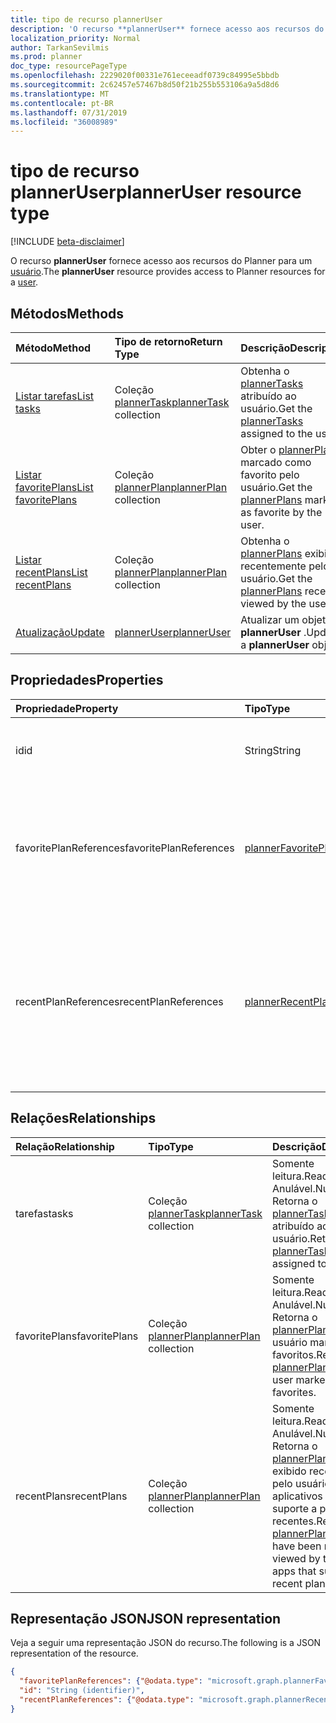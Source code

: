 ```yaml
---
title: tipo de recurso plannerUser
description: 'O recurso **plannerUser** fornece acesso aos recursos do Planner para um usuário. '
localization_priority: Normal
author: TarkanSevilmis
ms.prod: planner
doc_type: resourcePageType
ms.openlocfilehash: 2229020f00331e761eceeadf0739c84995e5bbdb
ms.sourcegitcommit: 2c62457e57467b8d50f21b255b553106a9a5d8d6
ms.translationtype: MT
ms.contentlocale: pt-BR
ms.lasthandoff: 07/31/2019
ms.locfileid: "36008989"
---
```

# <a name="planneruser-resource-type"></a><span data-ttu-id="c269e-103">tipo de recurso plannerUser</span><span class="sxs-lookup"><span data-stu-id="c269e-103">plannerUser resource type</span></span>

[!INCLUDE [beta-disclaimer](../../includes/beta-disclaimer.md)]

<span data-ttu-id="c269e-104">O recurso **plannerUser** fornece acesso aos recursos do Planner para um [usuário](user.md).</span><span class="sxs-lookup"><span data-stu-id="c269e-104">The **plannerUser** resource provides access to Planner resources for a [user](user.md).</span></span> 


## <a name="methods"></a><span data-ttu-id="c269e-105">Métodos</span><span class="sxs-lookup"><span data-stu-id="c269e-105">Methods</span></span>

| <span data-ttu-id="c269e-106">Método</span><span class="sxs-lookup"><span data-stu-id="c269e-106">Method</span></span>           | <span data-ttu-id="c269e-107">Tipo de retorno</span><span class="sxs-lookup"><span data-stu-id="c269e-107">Return Type</span></span>    |<span data-ttu-id="c269e-108">Descrição</span><span class="sxs-lookup"><span data-stu-id="c269e-108">Description</span></span>|
|:---------------|:--------|:----------|
|[<span data-ttu-id="c269e-109">Listar tarefas</span><span class="sxs-lookup"><span data-stu-id="c269e-109">List tasks</span></span>](../api/planneruser-list-tasks.md) |<span data-ttu-id="c269e-110">Coleção [plannerTask](plannertask.md)</span><span class="sxs-lookup"><span data-stu-id="c269e-110">[plannerTask](plannertask.md) collection</span></span>| <span data-ttu-id="c269e-111">Obtenha o [plannerTasks](plannertask.md) atribuído ao usuário.</span><span class="sxs-lookup"><span data-stu-id="c269e-111">Get the [plannerTasks](plannertask.md) assigned to the user.</span></span>|
|[<span data-ttu-id="c269e-112">Listar favoritePlans</span><span class="sxs-lookup"><span data-stu-id="c269e-112">List favoritePlans</span></span>](../api/planneruser-list-favoriteplans.md) |<span data-ttu-id="c269e-113">Coleção [plannerPlan](plannerplan.md)</span><span class="sxs-lookup"><span data-stu-id="c269e-113">[plannerPlan](plannerplan.md) collection</span></span>| <span data-ttu-id="c269e-114">Obter o [plannerPlans](plannerplan.md) marcado como favorito pelo usuário.</span><span class="sxs-lookup"><span data-stu-id="c269e-114">Get the [plannerPlans](plannerplan.md) marked as favorite by the user.</span></span>|
|[<span data-ttu-id="c269e-115">Listar recentPlans</span><span class="sxs-lookup"><span data-stu-id="c269e-115">List recentPlans</span></span>](../api/planneruser-list-recentplans.md) |<span data-ttu-id="c269e-116">Coleção [plannerPlan](plannerplan.md)</span><span class="sxs-lookup"><span data-stu-id="c269e-116">[plannerPlan](plannerplan.md) collection</span></span>| <span data-ttu-id="c269e-117">Obtenha o [plannerPlans](plannerplan.md) exibido recentemente pelo usuário.</span><span class="sxs-lookup"><span data-stu-id="c269e-117">Get the [plannerPlans](plannerplan.md) recently viewed by the user.</span></span>|
|[<span data-ttu-id="c269e-118">Atualização</span><span class="sxs-lookup"><span data-stu-id="c269e-118">Update</span></span>](../api/planneruser-update.md) | [<span data-ttu-id="c269e-119">plannerUser</span><span class="sxs-lookup"><span data-stu-id="c269e-119">plannerUser</span></span>](planneruser.md)| <span data-ttu-id="c269e-120">Atualizar um objeto **plannerUser** .</span><span class="sxs-lookup"><span data-stu-id="c269e-120">Update a **plannerUser** object.</span></span> |


## <a name="properties"></a><span data-ttu-id="c269e-121">Propriedades</span><span class="sxs-lookup"><span data-stu-id="c269e-121">Properties</span></span>
| <span data-ttu-id="c269e-122">Propriedade</span><span class="sxs-lookup"><span data-stu-id="c269e-122">Property</span></span>     | <span data-ttu-id="c269e-123">Tipo</span><span class="sxs-lookup"><span data-stu-id="c269e-123">Type</span></span>   |<span data-ttu-id="c269e-124">Descrição</span><span class="sxs-lookup"><span data-stu-id="c269e-124">Description</span></span>|
|:---------------|:--------|:----------|
|<span data-ttu-id="c269e-125">id</span><span class="sxs-lookup"><span data-stu-id="c269e-125">id</span></span>|<span data-ttu-id="c269e-126">String</span><span class="sxs-lookup"><span data-stu-id="c269e-126">String</span></span>| <span data-ttu-id="c269e-127">Somente leitura.</span><span class="sxs-lookup"><span data-stu-id="c269e-127">Read-only.</span></span> <span data-ttu-id="c269e-128">Identificador do plannerUser</span><span class="sxs-lookup"><span data-stu-id="c269e-128">Identifier of the plannerUser</span></span>|
|<span data-ttu-id="c269e-129">favoritePlanReferences</span><span class="sxs-lookup"><span data-stu-id="c269e-129">favoritePlanReferences</span></span>|[<span data-ttu-id="c269e-130">plannerFavoritePlanReferenceCollection</span><span class="sxs-lookup"><span data-stu-id="c269e-130">plannerFavoritePlanReferenceCollection</span></span>](plannerfavoriteplanreferencecollection.md)| <span data-ttu-id="c269e-131">Uma coleção que contém as referências aos planos que o usuário marcou como favoritos.</span><span class="sxs-lookup"><span data-stu-id="c269e-131">A collection containing the references to the plans that the user has marked as favorites.</span></span>|
|<span data-ttu-id="c269e-132">recentPlanReferences</span><span class="sxs-lookup"><span data-stu-id="c269e-132">recentPlanReferences</span></span>|[<span data-ttu-id="c269e-133">plannerRecentPlanReferenceCollection</span><span class="sxs-lookup"><span data-stu-id="c269e-133">plannerRecentPlanReferenceCollection</span></span>](plannerrecentplanreferencecollection.md)| <span data-ttu-id="c269e-134">Uma coleção que contém referências aos planos que foram exibidos recentemente pelo usuário em aplicativos que dão suporte a planos recentes.</span><span class="sxs-lookup"><span data-stu-id="c269e-134">A collection containing references to the plans that were viewed recently by the user in apps that support recent plans.</span></span>|

## <a name="relationships"></a><span data-ttu-id="c269e-135">Relações</span><span class="sxs-lookup"><span data-stu-id="c269e-135">Relationships</span></span>
| <span data-ttu-id="c269e-136">Relação</span><span class="sxs-lookup"><span data-stu-id="c269e-136">Relationship</span></span> | <span data-ttu-id="c269e-137">Tipo</span><span class="sxs-lookup"><span data-stu-id="c269e-137">Type</span></span>   |<span data-ttu-id="c269e-138">Descrição</span><span class="sxs-lookup"><span data-stu-id="c269e-138">Description</span></span>|
|:---------------|:--------|:----------|
|<span data-ttu-id="c269e-139">tarefas</span><span class="sxs-lookup"><span data-stu-id="c269e-139">tasks</span></span>|<span data-ttu-id="c269e-140">Coleção [plannerTask](plannertask.md)</span><span class="sxs-lookup"><span data-stu-id="c269e-140">[plannerTask](plannertask.md) collection</span></span>| <span data-ttu-id="c269e-141">Somente leitura.</span><span class="sxs-lookup"><span data-stu-id="c269e-141">Read-only.</span></span> <span data-ttu-id="c269e-142">Anulável.</span><span class="sxs-lookup"><span data-stu-id="c269e-142">Nullable.</span></span> <span data-ttu-id="c269e-143">Retorna o [plannerTasks](plannertask.md) atribuído ao usuário.</span><span class="sxs-lookup"><span data-stu-id="c269e-143">Returns the [plannerTasks](plannertask.md) assigned to the user.</span></span>|
|<span data-ttu-id="c269e-144">favoritePlans</span><span class="sxs-lookup"><span data-stu-id="c269e-144">favoritePlans</span></span>|<span data-ttu-id="c269e-145">Coleção [plannerPlan](plannerplan.md)</span><span class="sxs-lookup"><span data-stu-id="c269e-145">[plannerPlan](plannerplan.md) collection</span></span>| <span data-ttu-id="c269e-146">Somente leitura.</span><span class="sxs-lookup"><span data-stu-id="c269e-146">Read-only.</span></span> <span data-ttu-id="c269e-147">Anulável.</span><span class="sxs-lookup"><span data-stu-id="c269e-147">Nullable.</span></span> <span data-ttu-id="c269e-148">Retorna o [plannerPlans](plannerplan.md) que o usuário marcou como favoritos.</span><span class="sxs-lookup"><span data-stu-id="c269e-148">Returns the [plannerPlans](plannerplan.md) that the user marked as favorites.</span></span>|
|<span data-ttu-id="c269e-149">recentPlans</span><span class="sxs-lookup"><span data-stu-id="c269e-149">recentPlans</span></span>|<span data-ttu-id="c269e-150">Coleção [plannerPlan](plannerplan.md)</span><span class="sxs-lookup"><span data-stu-id="c269e-150">[plannerPlan](plannerplan.md) collection</span></span>| <span data-ttu-id="c269e-151">Somente leitura.</span><span class="sxs-lookup"><span data-stu-id="c269e-151">Read-only.</span></span> <span data-ttu-id="c269e-152">Anulável.</span><span class="sxs-lookup"><span data-stu-id="c269e-152">Nullable.</span></span> <span data-ttu-id="c269e-153">Retorna o [plannerPlans](plannerplan.md) que foi exibido recentemente pelo usuário em aplicativos que dão suporte a planos recentes.</span><span class="sxs-lookup"><span data-stu-id="c269e-153">Returns the [plannerPlans](plannerplan.md) that have been recently viewed by the user in apps that support recent plans.</span></span> |

## <a name="json-representation"></a><span data-ttu-id="c269e-154">Representação JSON</span><span class="sxs-lookup"><span data-stu-id="c269e-154">JSON representation</span></span>
<span data-ttu-id="c269e-155">Veja a seguir uma representação JSON do recurso.</span><span class="sxs-lookup"><span data-stu-id="c269e-155">The following is a JSON representation of the resource.</span></span>

<!-- {
  "blockType": "resource",
  "optionalProperties": [

  ],
  "keyProperty": "id",
  "baseType":"microsoft.graph.entity",  
  "@odata.type": "microsoft.graph.plannerUser"
}-->

```json
{
  "favoritePlanReferences": {"@odata.type": "microsoft.graph.plannerFavoritePlanReferenceCollection"},
  "id": "String (identifier)",
  "recentPlanReferences": {"@odata.type": "microsoft.graph.plannerRecentPlanReferenceCollection"}
}

```

<!-- uuid: 8fcb5dbc-d5aa-4681-8e31-b001d5168d79
2015-10-25 14:57:30 UTC -->
<!--
{
  "type": "#page.annotation",
  "description": "plannerUser resource",
  "keywords": "",
  "section": "documentation",
  "tocPath": "",
  "suppressions": []
}
-->
